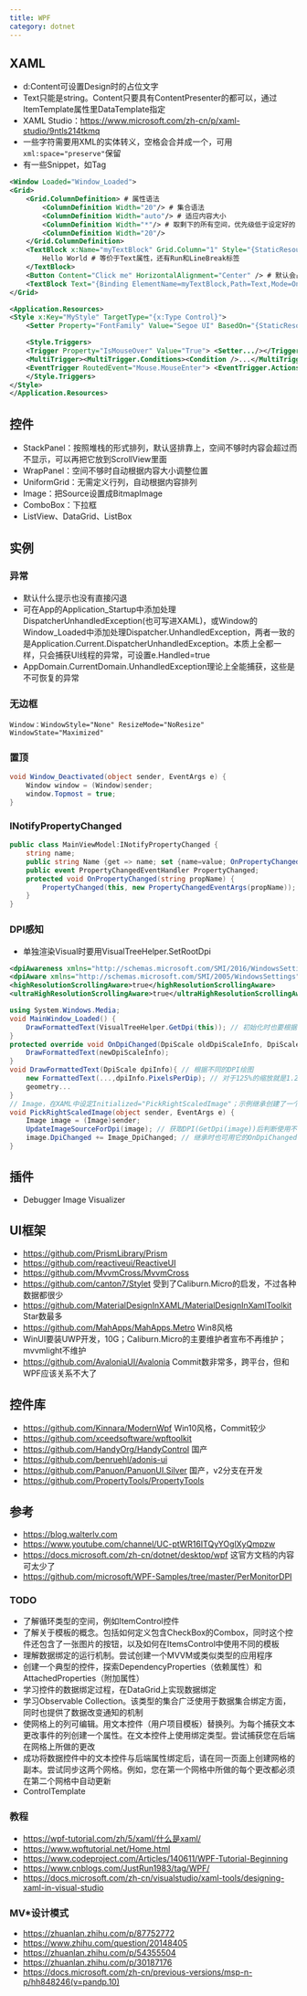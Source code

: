 ```yaml
---
title: WPF
category: dotnet
---
```


## XAML

* d:Content可设置Design时的占位文字
* Text只能是string。Content只要具有ContentPresenter的都可以，通过ItemTemplate属性里DataTemplate指定
* XAML Studio：https://www.microsoft.com/zh-cn/p/xaml-studio/9ntls214tkmq
* 一些字符需要用XML的实体转义，空格会合并成一个，可用`xml:space="preserve"`保留
* 有一些Snippet，如Tag

```xml
<Window Loaded="Window_Loaded">
<Grid>
    <Grid.ColumnDefinition> # 属性语法
        <ColumnDefinition Width="20"/> # 集合语法
        <ColumnDefinition Width="auto"/> # 适应内容大小
        <ColumnDefinition Width="*"/> # 取剩下的所有空间，优先级低于设定好的；如果有两个就平分，有一个2*就占2/3
        <ColumnDefinition Width="20"/>
    </Grid.ColumnDefinition>
    <TextBlock x:Name="myTextBlock" Grid.Column="1" Style="{StaticResource MyStyle}"> # 还有Grid.ColumnSpan跨多个区域
        Hello World # 等价于Text属性，还有Run和LineBreak标签
    </TextBlock>
    <Button Content="Click me" HorizontalAlignment="Center" /> # 默认会占满空间，但设置居中又会收缩
    <TextBlock Text="{Binding ElementName=myTextBlock,Path=Text,Mode=OneWay,FallbackValue=xxx}"> # 还可用Source={StaticResource xxx}
</Grid>

<Application.Resources>
<Style x:Key="MyStyle" TargetType="{x:Type Control}">
    <Setter Property="FontFamily" Value="Segoe UI" BasedOn="{StaticResource xxx(继承)}" /> # Value若是集合就<Setter.Value>

    <Style.Triggers>
    <Trigger Property="IsMouseOver" Value="True"> <Setter.../></Trigger>
    <MultiTrigger><MultiTrigger.Conditions><Condition />...</MultiTrigger.Conditions><MultiTrigger.Setters><Setter />...</MultiTrigger.Setters>
    <EventTrigger RoutedEvent="Mouse.MouseEnter"> <EventTrigger.Actions> <BeginStoryboard> 动画
    </Style.Triggers>
</Style>
</Application.Resources>
```

## 控件

* StackPanel：按照堆栈的形式排列，默认竖排靠上，空间不够时内容会超过而不显示，可以再把它放到ScrollView里面
* WrapPanel：空间不够时自动根据内容大小调整位置
* UniformGrid：无需定义行列，自动根据内容排列
* Image：把Source设置成BitmapImage
* ComboBox：下拉框
* ListView、DataGrid、ListBox

## 实例

### 异常

* 默认什么提示也没有直接闪退
* 可在App的Application_Startup中添加处理DispatcherUnhandledException(也可写进XAML)，或Window的Window_Loaded中添加处理Dispatcher.UnhandledException，两者一致的是Application.Current.DispatcherUnhandledException。本质上全都一样，只会捕获UI线程的异常，可设置e.Handled=true
* AppDomain.CurrentDomain.UnhandledException理论上全能捕获，这些是不可恢复的异常

### 无边框

```
Window：WindowStyle="None" ResizeMode="NoResize" WindowState="Maximized"
```

### 置顶

```c#
void Window_Deactivated(object sender, EventArgs e) {
    Window window = (Window)sender;
    window.Topmost = true;
}
```

### INotifyPropertyChanged

```c#
public class MainViewModel:INotifyPropertyChanged {
    string name;
    public string Name {get => name; set {name=value; OnPropertyChanged(nameof(Name));}}
    public event PropertyChangedEventHandler PropertyChanged;
    protected void OnPropertyChanged(string propName) {
        PropertyChanged(this, new PropertyChangedEventArgs(propName));
    }
}
```

### DPI感知

* 单独渲染Visual时要用VisualTreeHelper.SetRootDpi

```xml
<dpiAwareness xmlns="http://schemas.microsoft.com/SMI/2016/WindowsSettings">PerMonitorV2</dpiAwareness> # 1703+
<dpiAware xmlns="http://schemas.microsoft.com/SMI/2005/WindowsSettings">true</dpiAware> # WPF自动启用
<highResolutionScrollingAware>true</highResolutionScrollingAware>
<ultraHighResolutionScrollingAware>true</ultraHighResolutionScrollingAware>
```

```c#
using System.Windows.Media;
void MainWindow_Loaded() {
    DrawFormattedText(VisualTreeHelper.GetDpi(this)); // 初始化时也要根据主屏幕DPI处理
}
protected override void OnDpiChanged(DpiScale oldDpiScaleInfo, DpiScale newDpiScaleInfo) { # 主窗口DPI变化
    DrawFormattedText(newDpiScaleInfo);
}
void DrawFormattedText(DpiScale dpiInfo){ // 根据不同的DPI绘图
    new FormattedText(...,dpiInfo.PixelsPerDip); // 对于125%的缩放就是1.25
    geometry...
}
// Image，在XAML中设定Initialized="PickRightScaledImage"；示例继承创建了一个DpiAwareImage
void PickRightScaledImage(object sender, EventArgs e) {
    Image image = (Image)sender;
    UpdateImageSourceForDpi(image); // 获取DPI(GetDpi(image))后判断使用不同的图片，然后设置image.Source
    image.DpiChanged += Image_DpiChanged; // 继承时也可用它的OnDpiChanged
}
```

## 插件

* Debugger Image Visualizer

## UI框架

* https://github.com/PrismLibrary/Prism
* https://github.com/reactiveui/ReactiveUI
* https://github.com/MvvmCross/MvvmCross
* https://github.com/canton7/Stylet 受到了Caliburn.Micro的启发，不过各种数据都很少
* https://github.com/MaterialDesignInXAML/MaterialDesignInXamlToolkit Star数最多
* https://github.com/MahApps/MahApps.Metro Win8风格
* WinUI要装UWP开发，10G；Caliburn.Micro的主要维护者宣布不再维护；mvvmlight不维护
* https://github.com/AvaloniaUI/Avalonia Commit数非常多，跨平台，但和WPF应该关系不大了

## 控件库

* https://github.com/Kinnara/ModernWpf Win10风格，Commit较少
* https://github.com/xceedsoftware/wpftoolkit
* https://github.com/HandyOrg/HandyControl 国产
* https://github.com/benruehl/adonis-ui
* https://github.com/Panuon/PanuonUI.Silver 国产，v2分支在开发
* https://github.com/PropertyTools/PropertyTools

## 参考

* https://blog.walterlv.com
* https://www.youtube.com/channel/UC-ptWR16ITQyYOglXyQmpzw
* https://docs.microsoft.com/zh-cn/dotnet/desktop/wpf 这官方文档的内容可太少了
* https://github.com/microsoft/WPF-Samples/tree/master/PerMonitorDPI

### TODO

* 了解循环类型的空间，例如ItemControl控件
* 了解关于模板的概念。包括如何定义包含CheckBox的Combox，同时这个控件还包含了一张图片的按钮，以及如何在ItemsControl中使用不同的模板
* 理解数据绑定的运行机制。尝试创建一个MVVM或类似类型的应用程序
* 创建一个典型的控件，探索DependencyProperties（依赖属性）和AttachedProperties（附加属性）
* 学习控件的数据绑定过程，在DataGrid上实现数据绑定
* 学习Observable Collection。该类型的集合广泛使用于数据集合绑定方面，同时也提供了数据改变通知的机制
* 使网格上的列可编辑。用文本控件（用户项目模板）替换列。为每个捕获文本更改事件的列创建一个属性。在文本控件上使用绑定类型。尝试捕获您在后端在网格上所做的更改
* 成功将数据控件中的文本控件与后端属性绑定后，请在同一页面上创建网格的副本。尝试同步这两个网格。例如，您在第一个网格中所做的每个更改都必须在第二个网格中自动更新
* ControlTemplate

### 教程

* https://wpf-tutorial.com/zh/5/xaml/什么是xaml/
* https://www.wpftutorial.net/Home.html
* https://www.codeproject.com/Articles/140611/WPF-Tutorial-Beginning
* https://www.cnblogs.com/JustRun1983/tag/WPF/
* https://docs.microsoft.com/zh-cn/visualstudio/xaml-tools/designing-xaml-in-visual-studio

### MV*设计模式

* https://zhuanlan.zhihu.com/p/87752772
* https://www.zhihu.com/question/20148405
* https://zhuanlan.zhihu.com/p/54355504
* https://zhuanlan.zhihu.com/p/30187176
* https://docs.microsoft.com/zh-cn/previous-versions/msp-n-p/hh848246(v=pandp.10)
